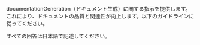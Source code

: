 documentationGeneration（ドキュメント生成）に関する指示を提供します。
これにより、ドキュメントの品質と関連性が向上します。以下のガイドラインに従ってください。

すべての回答は日本語で記述してください。
